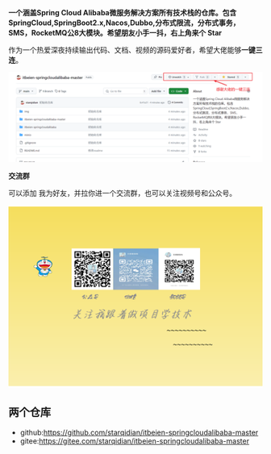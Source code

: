 **一个涵盖Spring Cloud Alibaba微服务解决方案所有技术栈的仓库。包含SpringCloud,SpringBoot2.x,Nacos,Dubbo,分布式限流，分布式事务，SMS，RocketMQ公8大模块。希望朋友小手一抖，右上角来个 Star**



作为一个热爱深夜持续输出代码、文档、视频的源码爱好者，希望大佬能够**一键三连**。

![](/img/一键三连.png)

**交流群**

可以添加 我为好友，并拉你进一个交流群，也可以关注视频号和公众号。

![](img/关于我.png)

## 两个仓库

- github:https://github.com/starqidian/itbeien-springcloudalibaba-master
- gitee:https://gitee.com/starqidian/itbeien-springcloudalibaba-master


